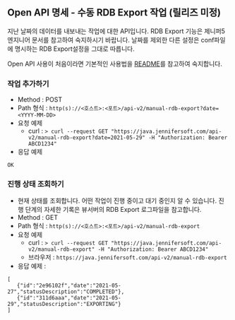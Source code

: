## Open API 명세 - 수동 RDB Export 작업 (릴리즈 미정)

지난 날짜의 데이터를 내보내는 작업에 대한 API입니다. RDB Export 기능은 제니퍼5 엔지니어 문서를 참고하여 숙지하시기 바랍니다.
날짜를 제외한 다른 설정은 conf파일에 명시하는 RDB Export설정을 그대로 따릅니다. 

Open API 사용이 처음이라면 기본적인 사용법을 [README](/README.md)를 참고하여 숙지합니다.

### 작업 추가하기
- Method : POST
- Path 형식 : `http(s)://<호스트>:<포트>/api-v2/manual-rdb-export?date=<YYYY-MM-DD>`
- 요청 예제
  - curl : `> curl --request GET "https://java.jennifersoft.com/api-v2/manual-rdb-export?date=2021-05-29" -H "Authorization: Bearer ABCD1234"`
- 응답 예제
```
OK
```

### 진행 상태 조회하기
- 현재 상태를 조회합니다. 어떤 작업이 진행 중이고 대기 중인지 알 수 있습니다. 진행 단계의 자세한 기록은 뷰서버의 RDB Export 로그파일을 참고합니다.
- Method : GET
- Path 형식 : `http(s)://<호스트>:<포트>/api-v2/manual-rdb-export`
- 요청 예제
  - curl : `> curl --request GET "https://java.jennifersoft.com/api-v2/manual-rdb-export" -H "Authorization: Bearer ABCD1234"`
  - 브라우저 : `https://java.jennifersoft.com/api-v2/manual-rdb-export`
- 응답 예제 : 
```
[
   {"id":"2e96102f","date":"2021-05-27","statusDescription":"COMPLETED"},
   {"id":"311d6aaa","date":"2021-05-29","statusDescription":"EXPORTING"}
]
```
